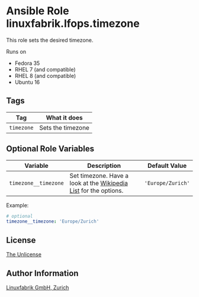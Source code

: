 # Ansible Role linuxfabrik.lfops.timezone

This role sets the desired timezone.

Runs on

* Fedora 35
* RHEL 7 (and compatible)
* RHEL 8 (and compatible)
* Ubuntu 16


## Tags

| Tag        | What it does      |
| ---        | ------------      |
| `timezone` | Sets the timezone |


## Optional Role Variables

| Variable             | Description                                                                                                                      | Default Value     |
| --------             | -----------                                                                                                                      | -------------     |
| `timezone__timezone` | Set timezone. Have a look at the [Wikipedia List](https://en.wikipedia.org/wiki/List_of_tz_database_time_zones) for the options. | `'Europe/Zurich'` |

Example:
```yaml
# optional
timezone__timezone: 'Europe/Zurich'
```


## License

[The Unlicense](https://unlicense.org/)


## Author Information

[Linuxfabrik GmbH, Zurich](https://www.linuxfabrik.ch)

